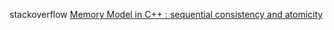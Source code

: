 stackoverflow [Memory Model in C++ : sequential consistency and atomicity](https://stackoverflow.com/questions/38425920/memory-model-in-c-sequential-consistency-and-atomicity)